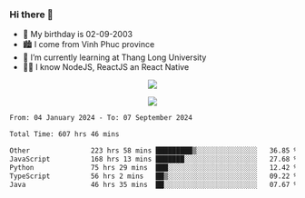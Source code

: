 ### Hi there 👋
- 🎂 My birthday is 02-09-2003
- 🏙️ I come from Vinh Phuc province
- 🌱 I’m currently learning at Thang Long University
- 🧑‍💻 I know NodeJS, ReactJS an React Native
<p align="center"><img src="https://github-readme-stats.vercel.app/api?username=tmquang0209&show_icons=true&theme=gradient"></p>
<p align="center"><img src="https://github-readme-stats.vercel.app/api/top-langs/?username=tmquang0209&hide=scss,css&langs_count=10"></p>
<!--START_SECTION:waka-->

```txt
From: 04 January 2024 - To: 07 September 2024

Total Time: 607 hrs 46 mins

Other               223 hrs 58 mins █████████▒░░░░░░░░░░░░░░░   36.85 %
JavaScript          168 hrs 13 mins ███████░░░░░░░░░░░░░░░░░░   27.68 %
Python              75 hrs 29 mins  ███░░░░░░░░░░░░░░░░░░░░░░   12.42 %
TypeScript          56 hrs 2 mins   ██▒░░░░░░░░░░░░░░░░░░░░░░   09.22 %
Java                46 hrs 35 mins  ██░░░░░░░░░░░░░░░░░░░░░░░   07.67 %
```

<!--END_SECTION:waka-->
